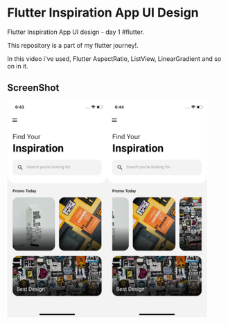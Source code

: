 # Flutter Inspiration App UI Design

Flutter Inspiration App UI design - day 1 #flutter.

<p>This repository is a part of my flutter journey!.</p>

<p>In this video i've used, Flutter AspectRatio, ListView, LinearGradient and so on in it.</p>


## ScreenShot

<img src="assets/screenshot/one.png" height="500em" /><img src="assets/screenshot/two.png" height="500em" />

